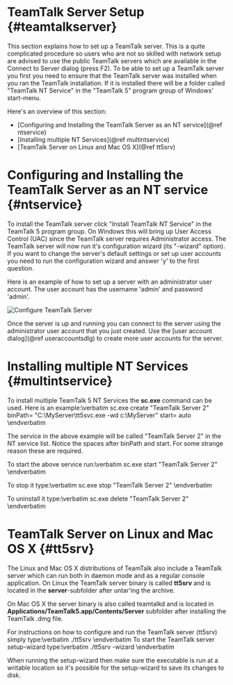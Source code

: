 # TeamTalk Server Setup {#teamtalkserver}

This section explains how to set up a TeamTalk server. This is a quite
complicated procedure so users who are not so skilled with network
setup are advised to use the public TeamTalk servers which are
available in the Connect to Server dialog (press F2). To be able to
set up a TeamTalk server you first you need to ensure that the
TeamTalk server was installed when you ran the TeamTalk
installation. If it is installed there will be a folder called
"TeamTalk NT Service" in the "TeamTalk 5" program group of Windows'
start-menu.

Here's an overview of this section:

- [Configuring and Installing the TeamTalk Server as an NT service](@ref ntservice)
- [Installing multiple NT Services](@ref multintservice)
- [TeamTalk Server on Linux and Mac OS X](@ref tt5srv)

# Configuring and Installing the TeamTalk Server as an NT service {#ntservice}

To install the TeamTalk server click "Install TeamTalk NT Service" in
the TeamTalk 5 program group. On Windows this will bring up User
Access Control (UAC) since the TeamTalk server requires Administrator
access. The TeamTalk server will now run it's configuration wizard
(its "-wizard" option). If you want to change the server's default
settings or set up user accounts you need to run the configuration
wizard and answer 'y' to the first question.

Here is an example of how to set up a server with an administrator
user account. The user account has the username 'admin' and password
'admin'.

![Configure TeamTalk Server](serverconfig.png "Configure TeamTalk Server")

Once the server is up and running you can connect to the server using
the administrator user account that you just created. Use the
[user account dialog](@ref useraccountsdlg) to create more user accounts
for the server.


# Installing multiple NT Services {#multintservice}

To install multiple TeamTalk 5 NT Services the **sc.exe** command can
be used. Here is an example:\verbatim
sc.exe create "TeamTalk Server 2" binPath= "C:\MyServer\tt5svc.exe -wd c:\MyServer" start= auto
\endverbatim

The service in the above example will be called "TeamTalk Server 2" in
the NT service list. Notice the spaces after binPath and start. For
some strange reason these are required.

To start the above service run:\verbatim
sc.exe start "TeamTalk Server 2"
\endverbatim

To stop it type:\verbatim
sc.exe stop "TeamTalk Server 2"
\endverbatim

To uninstall it type:\verbatim
sc.exe delete "TeamTalk Server 2"
\endverbatim

# TeamTalk Server on Linux and Mac OS X {#tt5srv}

The Linux and Mac OS X distributions of TeamTalk also include a
TeamTalk server which can run both in daemon mode and as a regular
console application. On Linux the TeamTalk server binary is called
**tt5srv** and is located in the **server**-subfolder after untar'ing
the archive.

On Mac OS X the server binary is also called teamtalkd and is located
in **Applications/TeamTalk5.app/Contents/Server** subfolder after
installing the TeamTalk .dmg file.

For instructions on how to configure and run the TeamTalk server
(tt5srv) simply type:\verbatim
./tt5srv
\endverbatim
To start the TeamTalk server setup-wizard type:\verbatim
./tt5srv -wizard
\endverbatim

When running the setup-wizard then make sure the executable is run at
a writable location so it's possible for the setup-wizard to save its
changes to disk.

